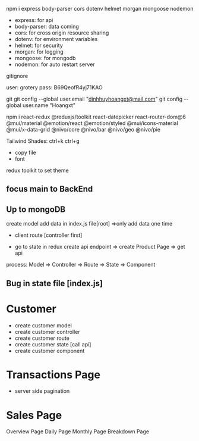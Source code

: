 npm i express body-parser cors dotenv helmet morgan mongoose nodemon

- express: for api
- body-parser: data coming
- cors: for cross origin resource sharing
- dotenv: for environment variables
- helmet: for security
- morgan: for logging
- mongoose: for mongodb
- nodemon: for auto restart server

gitignore

user: grotery
pass: B69QeofR4yj71KAO

git
git config --global user.email "dinhhuyhoangxt@mail.com"
git config --global user.name "Hoangxt"

<!-- Front -->

npm i react-redux @reduxjs/toolkit react-datepicker react-router-dom@6 @mui/material @emotion/react @emotion/styled @mui/icons-material @mui/x-data-grid @nivo/core @nivo/bar @nivo/geo @nivo/pie

Tailwind Shades:
ctrl+k ctrl+g

- copy file
- font

redux toolkit to set theme

## focus main to BackEnd

## Up to mongoDB

create model
add data in index.js file[root]
=>only add data one time

- client route [controller first]

- go to state in redux create api endpoint => create Product Page => get api

process: Model => Controller => Route => State => Component

## Bug in state file [index.js]

# Customer

- create customer model
- create customer controller
- create customer route
- create customer state [call api]
- create customer component

# Transactions Page

- server side pagination

# Sales Page

Overview Page
Daily Page
Monthly Page
Breakdown Page
